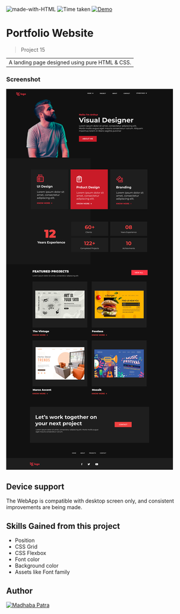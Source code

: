 ![made-with-HTML](https://img.shields.io/badge/Made%20with-HTML%20&%20CSS-blue?style=for-the-badge)
![Time taken](https://img.shields.io/badge/Time%20taken-03H%3A13M%3A44S-tomato?style=for-the-badge&logo=Clockify)
[![Demo](https://img.shields.io/badge/See%20Demo-Visit-green?style=for-the-badge&logo=web)](https://jsbootcamp.madhabapatra.com/html-and-css/project-15/)

# Portfolio Website
>Project 15

<table>
<tr>
<td>
  A landing page designed using pure HTML & CSS.
</td>
</tr>
</table>


### Screenshot

![project 15](thumbnail.png)


## Device support
The WebApp is compatible with desktop screen only, and consistent improvements are being made.

## Skills Gained from this project

- Position
- CSS Grid
- CSS Flexbox
- Font color
- Background color
- Assets like Font family

## Author

<a href="https://github.com/MadhabaPatra"> <img src="https://github.com/MadhabaPatra.png" alt="Madhaba Patra" style="width:50px;"/></a> 
